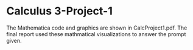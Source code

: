 # Calculus 3-Project-1
The Mathematica code and graphics are shown in CalcProject1.pdf.  The final report used these mathmatical visualizations to answer the prompt given.
